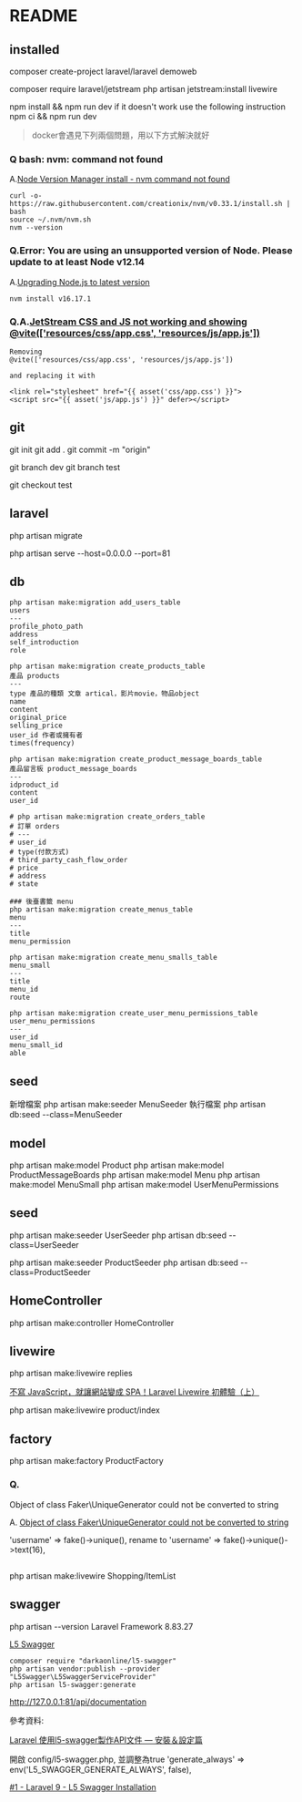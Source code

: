 # README
## installed
composer create-project laravel/laravel demoweb

composer require laravel/jetstream
php artisan jetstream:install livewire

npm install && npm run dev
if it doesn't work
use the following instruction
npm ci && npm run dev
> docker會遇見下列兩個問題，用以下方式解決就好

### Q bash: nvm: command not found
A.[Node Version Manager install - nvm command not found](https://stackoverflow.com/questions/16904658/node-version-manager-install-nvm-command-not-found)

~~~
curl -o- https://raw.githubusercontent.com/creationix/nvm/v0.33.1/install.sh | bash
source ~/.nvm/nvm.sh
nvm --version
~~~

### Q.Error: You are using an unsupported version of Node. Please update to at least Node v12.14
A.[Upgrading Node.js to latest version](https://stackoverflow.com/questions/10075990/upgrading-node-js-to-latest-version)
~~~
nvm install v16.17.1
~~~

### Q.A.[JetStream CSS and JS not working and showing @vite(['resources/css/app.css', 'resources/js/app.js'])](https://stackoverflow.com/questions/73180945/jetstream-css-and-js-not-working-and-showing-viteresources-css-app-css-re)

~~~
Removing 
@vite(['resources/css/app.css', 'resources/js/app.js'])

and replacing it with

<link rel="stylesheet" href="{{ asset('css/app.css') }}">
<script src="{{ asset('js/app.js') }}" defer></script>
~~~

## git
git init
git add .
git commit -m "origin"

git branch dev
git branch test

git checkout test

## laravel

php artisan migrate

php artisan serve --host=0.0.0.0 --port=81

## db

~~~
php artisan make:migration add_users_table
users
---
profile_photo_path
address
self_introduction
role

php artisan make:migration create_products_table
產品 products
---
type 產品的種類 文章 artical，影片movie，物品object
name
content
original_price
selling_price
user_id 作者或擁有者
times(frequency)

php artisan make:migration create_product_message_boards_table
產品留言板 product_message_boards
---
idproduct_id
content
user_id

# php artisan make:migration create_orders_table
# 訂單 orders
# ---
# user_id
# type(付款方式)
# third_party_cash_flow_order
# price
# address
# state

### 後臺書籤 menu
php artisan make:migration create_menus_table
menu
---
title
menu_permission

php artisan make:migration create_menu_smalls_table
menu_small
---
title
menu_id
route

php artisan make:migration create_user_menu_permissions_table
user_menu_permissions
---
user_id
menu_small_id
able

~~~
## seed

新增檔案
php artisan make:seeder MenuSeeder
執行檔案
php artisan db:seed --class=MenuSeeder

## model
php artisan make:model Product
php artisan make:model ProductMessageBoards
php artisan make:model Menu
php artisan make:model MenuSmall
php artisan make:model UserMenuPermissions

## seed
php artisan make:seeder UserSeeder
php artisan db:seed --class=UserSeeder

php artisan make:seeder ProductSeeder
php artisan db:seed --class=ProductSeeder

## HomeController

php artisan make:controller HomeController

## livewire
php artisan make:livewire replies

[不寫 JavaScript，就讓網站變成 SPA！Laravel Livewire 初體驗（上）](https://docfunc.com/posts/35/%E4%B8%8D%E5%AF%AB-javascript%E5%B0%B1%E8%AE%93%E7%B6%B2%E7%AB%99%E8%AE%8A%E6%88%90-spalaravel-livewire-%E5%88%9D%E9%AB%94%E9%A9%97%E4%B8%8A-post)

php artisan make:livewire product/index

## factory
php artisan make:factory ProductFactory

### Q.
Object of class Faker\UniqueGenerator could not be converted to string

A.
[Object of class Faker\UniqueGenerator could not be converted to string](https://stackoverflow.com/questions/73775777/object-of-class-faker-uniquegenerator-could-not-be-converted-to-string)

'username' => fake()->unique(),
rename to
'username' => fake()->unique()->text(16),

## 

php artisan make:livewire Shopping/ItemList

## swagger
php artisan --version
Laravel Framework 8.83.27

[L5 Swagger](https://github.com/DarkaOnLine/L5-Swagger)

~~~
composer require "darkaonline/l5-swagger"
php artisan vendor:publish --provider "L5Swagger\L5SwaggerServiceProvider"
php artisan l5-swagger:generate
~~~

http://127.0.0.1:81/api/documentation


參考資料:

[Laravel 使用l5-swagger製作API文件 — 安裝＆設定篇](https://dtl625.medium.com/laravel-%E4%BD%BF%E7%94%A8l5-swagger%E8%A3%BD%E4%BD%9Capi%E6%96%87%E4%BB%B6-%E5%AE%89%E8%A3%9D-%E8%A8%AD%E5%AE%9A%E7%AF%87-241d751e079)

開啟 config/l5-swagger.php, 並調整為true
'generate_always' => env('L5_SWAGGER_GENERATE_ALWAYS', false),


[#1 - Laravel 9 - L5 Swagger Installation](https://www.youtube.com/watch?v=sODdVdIk90c)
